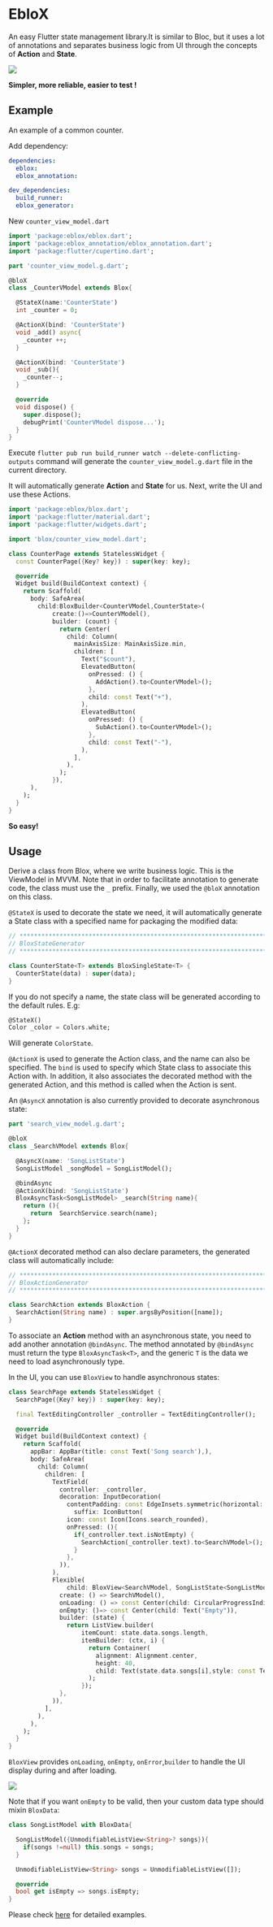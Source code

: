 # EbloX

An easy Flutter state management library.It is similar to Bloc, but it uses a lot of annotations and separates business logic from UI through the concepts of **Action** and **State**.

![](https://gitee.com/arcticfox1919/ImageHosting/raw/master/img/2021-12-02-001.png)

**Simpler, more reliable, easier to test !**

## Example

An example of a common counter.

Add dependency:

```yaml
dependencies:
  eblox:
  eblox_annotation:

dev_dependencies:
  build_runner:
  eblox_generator:
```

New `counter_view_model.dart`

```dart
import 'package:eblox/eblox.dart';
import 'package:eblox_annotation/eblox_annotation.dart';
import 'package:flutter/cupertino.dart';

part 'counter_view_model.g.dart';

@bloX
class _CounterVModel extends Blox{

  @StateX(name:'CounterState')
  int _counter = 0;

  @ActionX(bind: 'CounterState')
  void _add() async{
    _counter ++;
  }

  @ActionX(bind: 'CounterState')
  void _sub(){
    _counter--;
  }

  @override
  void dispose() {
    super.dispose();
    debugPrint('CounterVModel dispose...');
  }
}
```

Execute `flutter pub run build_runner watch --delete-conflicting-outputs` command will generate the `counter_view_model.g.dart` file in the current directory.

It will automatically generate **Action** and **State** for us. Next, write the UI and use these Actions.

```dart
import 'package:eblox/blox.dart';
import 'package:flutter/material.dart';
import 'package:flutter/widgets.dart';

import 'blox/counter_view_model.dart';

class CounterPage extends StatelessWidget {
  const CounterPage({Key? key}) : super(key: key);

  @override
  Widget build(BuildContext context) {
    return Scaffold(
      body: SafeArea(
        child:BloxBuilder<CounterVModel,CounterState>(
            create:()=>CounterVModel(),
            builder: (count) {
              return Center(
                child: Column(
                  mainAxisSize: MainAxisSize.min,
                  children: [
                    Text("$count"),
                    ElevatedButton(
                      onPressed: () {
                        AddAction().to<CounterVModel>();
                      },
                      child: const Text("+"),
                    ),
                    ElevatedButton(
                      onPressed: () {
                        SubAction().to<CounterVModel>();
                      },
                      child: const Text("-"),
                    ),
                  ],
                ),
              );
            }),
      ),
    );
  }
}
```

**So easy!**

## Usage

Derive a class from Blox, where we write business logic. This is the ViewModel in MVVM. Note that in order to facilitate annotation to generate code, the class must use the `_` prefix. Finally, we used the `@bloX` annotation on this class.

`@StateX` is used to decorate the state we need, it will automatically generate a State class with a specified name for packaging the modified data:

```dart
// **************************************************************************
// BloxStateGenerator
// **************************************************************************

class CounterState<T> extends BloxSingleState<T> {
  CounterState(data) : super(data);
}
```

If you do not specify a name, the state class will be generated according to the default rules. E.g:

```dart
@StateX()
Color _color = Colors.white; 
```

Will generate `ColorState`.

`@ActionX` is used to generate the Action class, and the name can also be specified. The `bind` is used to specify which State class to associate this Action with. In addition, it also associates the decorated method with the generated Action, and this method is called when the Action is sent.

An `@AsyncX` annotation is also currently provided to decorate asynchronous state:

```dart
part 'search_view_model.g.dart';

@bloX
class _SearchVModel extends Blox{

  @AsyncX(name: 'SongListState')
  SongListModel _songModel = SongListModel();

  @bindAsync
  @ActionX(bind: 'SongListState')
  BloxAsyncTask<SongListModel> _search(String name){
    return (){
      return  SearchService.search(name);
    };
  }
}
```

`@ActionX` decorated method can also declare parameters, the generated class will automatically include:

```dart
// **************************************************************************
// BloxActionGenerator
// **************************************************************************

class SearchAction extends BloxAction {
  SearchAction(String name) : super.argsByPosition([name]);
}
```

To associate an **Action** method with an asynchronous state, you need to add another annotation `@bindAsync`. The method annotated by `@bindAsync` must return the type `BloxAsyncTask<T>`, and the generic `T` is the data we need to load asynchronously type.

In the UI, you can use `BloxView` to handle asynchronous states:

```dart
class SearchPage extends StatelessWidget {
  SearchPage({Key? key}) : super(key: key);

  final TextEditingController _controller = TextEditingController();

  @override
  Widget build(BuildContext context) {
    return Scaffold(
      appBar: AppBar(title: const Text('Song search'),),
      body: SafeArea(
        child: Column(
          children: [
            TextField(
              controller: _controller,
              decoration: InputDecoration(
                contentPadding: const EdgeInsets.symmetric(horizontal: 16),
                  suffix: IconButton(
                icon: const Icon(Icons.search_rounded),
                onPressed: (){
                  if(_controller.text.isNotEmpty) {
                    SearchAction(_controller.text).to<SearchVModel>();
                  }
                },
              )),
            ),
            Flexible(
                child: BloxView<SearchVModel, SongListState<SongListModel>>(
              create: () => SearchVModel(),
              onLoading: () => const Center(child: CircularProgressIndicator()),
              onEmpty: ()=> const Center(child: Text("Empty")),
              builder: (state) {
                return ListView.builder(
                    itemCount: state.data.songs.length,
                    itemBuilder: (ctx, i) {
                      return Container(
                        alignment: Alignment.center,
                        height: 40,
                        child: Text(state.data.songs[i],style: const TextStyle(color: Colors.blueGrey,fontSize: 20),),
                      );
                    });
              },
            )),
          ],
        ),
      ),
    );
  }
}
```

`BloxView` provides `onLoading`, `onEmpty`, `onError`,`builder` to handle the UI display during and after loading.

![](https://gitee.com/arcticfox1919/ImageHosting/raw/master/img/GIF2021-12-3_1-36-46.gif)

Note that if you want `onEmpty` to be valid, then your custom data type should mixin `BloxData`:

```dart
class SongListModel with BloxData{

  SongListModel({UnmodifiableListView<String>? songs}){
    if(songs !=null) this.songs = songs;
  }

  UnmodifiableListView<String> songs = UnmodifiableListView([]);

  @override
  bool get isEmpty => songs.isEmpty;
}
```





Please check [here](https://github.com/arcticfox1919/eblox/tree/main/example/lib) for detailed examples.
